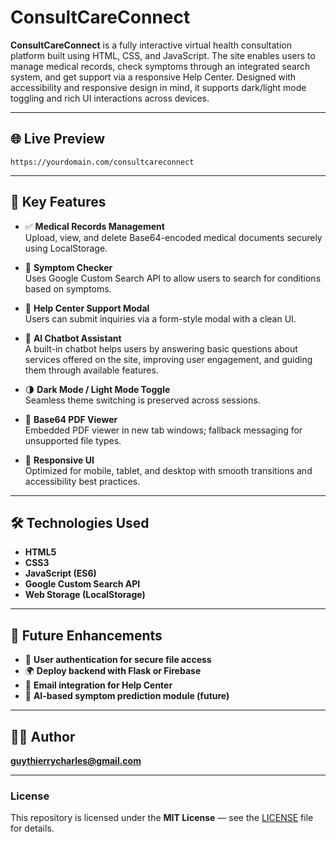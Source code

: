 # ConsultCareConnect

**ConsultCareConnect** is a fully interactive virtual health consultation platform built using HTML, CSS, and JavaScript. The site enables users to manage medical records, check symptoms through an integrated search system, and get support via a responsive Help Center. Designed with accessibility and responsive design in mind, it supports dark/light mode toggling and rich UI interactions across devices.

---

## 🌐 Live Preview
`https://yourdomain.com/consultcareconnect`

---

## 🧩 Key Features

- ✅ **Medical Records Management**  
  Upload, view, and delete Base64-encoded medical documents securely using LocalStorage.

- 🔎 **Symptom Checker**  
  Uses Google Custom Search API to allow users to search for conditions based on symptoms.

- 💬 **Help Center Support Modal**  
  Users can submit inquiries via a form-style modal with a clean UI.
  
- 🤖 **AI Chatbot Assistant**  
  A built-in chatbot helps users by answering basic questions about services offered on the site, improving user engagement, and guiding them through available features.

- 🌗 **Dark Mode / Light Mode Toggle**  
  Seamless theme switching is preserved across sessions.

- 📂 **Base64 PDF Viewer**  
  Embedded PDF viewer in new tab windows; fallback messaging for unsupported file types.

- 📱 **Responsive UI**  
  Optimized for mobile, tablet, and desktop with smooth transitions and accessibility best practices.

---

## 🛠️ Technologies Used

- **HTML5**
- **CSS3**
- **JavaScript (ES6)**
- **Google Custom Search API**
- **Web Storage (LocalStorage)**

---

## 📄 Future Enhancements

- 🔐 **User authentication for secure file access**
- 🌍 **Deploy backend with Flask or Firebase**
- 📧 **Email integration for Help Center**
- 🧠 **AI-based symptom prediction module (future)**

---

## 👨‍💻 Author
**guythierrycharles@gmail.com**

---

### License
This repository is licensed under the **MIT License** — see the [LICENSE](LICENSE) file for details.
